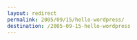 ```yaml
---
layout: redirect
permalink: 2005/09/15/hello-wordpress/
destination: /2005-09-15-hello-wordpress
---
```


